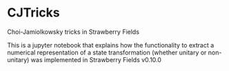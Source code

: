 # CJTricks
Choi-Jamiolkowsky tricks in Strawberry Fields

This is a jupyter notebook that explains how the functionality to extract a numerical representation of a state transformation (whether unitary or non-unitary) was implemented in Strawberry Fields v0.10.0
